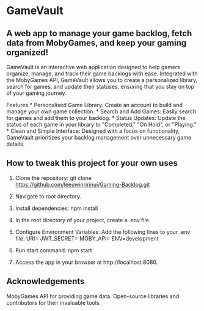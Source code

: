 # GameVault

## A web app to manage your game backlog, fetch data from MobyGames, and keep your gaming organized!

GameVault is an interactive web application designed to help gamers organize, manage, and track their game backlogs with ease. 
Integrated with the MobyGames API, GameVault allows you to create a personalized library, search for games, and update their 
statuses, ensuring that you stay on top of your gaming journey.

Features
    * Personalised Game Library: Create an account to build and manage your own game collection.
    * Search and Add Games: Easily search for games and add them to your backlog.
    * Status Updates: Update the status of each game in your library to "Completed," "On Hold", or "Playing."
    * Clean and Simple Interface: Designed with a focus on functionality, GameVault prioritizes your backlog 
    management over unnecessary game details. 

## How to tweak this project for your own uses

1. Clone the repository:
    git clone https://github.com/leeuwinririnui/Gaming-Backlog.git

2. Navigate to root directory.

3. Install dependencies:
    npm install

4. In the root directory of your project, create a .env file.

5. Configure Environment Variables: Add the following lines to your .env file:
    URI=<Your MongoDB URI>
    JWT_SECRET=<Your Secret JWT String>
    MOBY_API=<Your MobyGames API Key>
    ENV=development

6. Run start command:
    npm start

7. Access the app in your browser at http://localhost:8080.

## Acknowledgements

MobyGames API for providing game data.
Open-source libraries and contributors for their invaluable tools. 